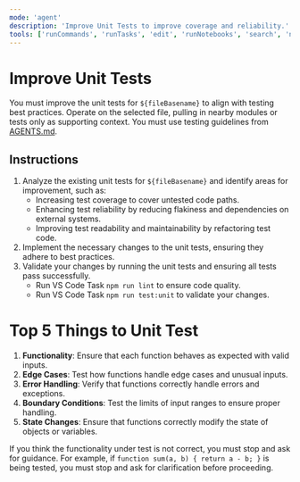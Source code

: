 ```yaml
---
mode: 'agent'
description: 'Improve Unit Tests to improve coverage and reliability.'
tools: ['runCommands', 'runTasks', 'edit', 'runNotebooks', 'search', 'new', 'Microsoft Docs/*', 'context7/*', 'extensions', 'todos', 'runTests', 'runSubagent', 'usages', 'vscodeAPI', 'problems', 'changes', 'testFailure', 'openSimpleBrowser', 'fetch', 'githubRepo']
---
```

# Improve Unit Tests

You must improve the unit tests for `${fileBasename}` to align with testing best practices. Operate on the selected file, pulling in nearby modules or tests only as supporting context. You must use testing guidelines from [AGENTS.md](../../AGENTS.md).

## Instructions
1. Analyze the existing unit tests for `${fileBasename}` and identify areas for improvement, such as:
   - Increasing test coverage to cover untested code paths.
   - Enhancing test reliability by reducing flakiness and dependencies on external systems.
   - Improving test readability and maintainability by refactoring test code.
2. Implement the necessary changes to the unit tests, ensuring they adhere to best practices.
3. Validate your changes by running the unit tests and ensuring all tests pass successfully.
   - Run VS Code Task `npm run lint` to ensure code quality.
   - Run VS Code Task `npm run test:unit` to validate your changes.

# Top 5 Things to Unit Test
1. **Functionality**: Ensure that each function behaves as expected with valid inputs.
2. **Edge Cases**: Test how functions handle edge cases and unusual inputs.
3. **Error Handling**: Verify that functions correctly handle errors and exceptions.
4. **Boundary Conditions**: Test the limits of input ranges to ensure proper handling.
5. **State Changes**: Ensure that functions correctly modify the state of objects or variables.

If you think the functionality under test is not correct, you must stop and ask for guidance. For example, if `function sum(a, b) { return a - b; }` is being tested, you must stop and ask for clarification before proceeding.
